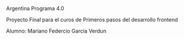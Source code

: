 Argentina Programa 4.0

Proyecto Final para el curos de Primeros pasos del desarrollo frontend

Alumno: Mariano Federcio Garcia Verdun 
